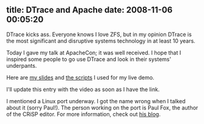 title: DTrace and Apache
date: 2008-11-06 00:05:20
---

<p>DTrace kicks ass.  Everyone knows I love ZFS, but in my opinion DTrace is the most significant and disruptive systems technology in at least 10 years.</p>
<p>Today I gave my talk at ApacheCon; it was well received.  I hope that I inspired some people to go use DTrace and look in their systems' underpants.</p>
<p>Here are <a href="http://lethargy.org/~jesus/misc/d1.pdf">my slides</a> and <a href="http://labs.omniti.com/trac/project-dtrace/browser/trunk/apache22">the scripts</a> I used for my live demo.</p>
<p>I'll update this entry with the video as soon as I have the link.</p>
<p>I mentioned a Linux port underway.  I got the name wrong when I talked about it (sorry Paul!).  The person working on the port is Paul Fox, the author of the CRiSP editor.  For more information, check out <a href="http://www.crisp.demon.co.uk/blog/index.html">his blog</a>.</p>
